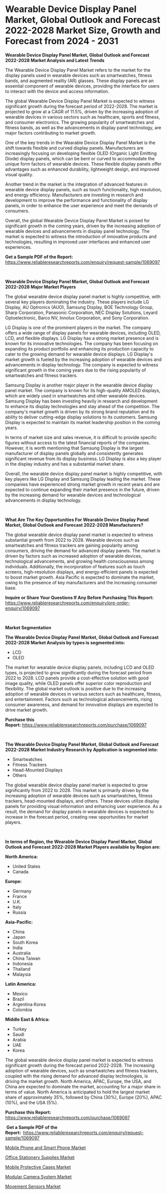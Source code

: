 <p><h1>Wearable Device Display Panel Market, Global Outlook and Forecast 2022-2028 Market Size, Growth and Forecast from 2024 - 2031</h1></p><p><strong>Wearable Device Display Panel Market, Global Outlook and Forecast 2022-2028 Market Analysis and Latest Trends</strong></p>
<p><p>The Wearable Device Display Panel Market refers to the market for the display panels used in wearable devices such as smartwatches, fitness bands, and augmented reality (AR) glasses. These display panels are an essential component of wearable devices, providing the interface for users to interact with the device and access information.</p><p>The global Wearable Device Display Panel Market is expected to witness significant growth during the forecast period of 2022-2028. The market is projected to grow at a CAGR of 11.5%, driven by the increasing adoption of wearable devices in various sectors such as healthcare, sports and fitness, and consumer electronics. The growing popularity of smartwatches and fitness bands, as well as the advancements in display panel technology, are major factors contributing to market growth.</p><p>One of the key trends in the Wearable Device Display Panel Market is the shift towards flexible and curved display panels. Manufacturers are increasingly focusing on developing flexible OLED (Organic Light Emitting Diode) display panels, which can be bent or curved to accommodate the unique form factors of wearable devices. These flexible display panels offer advantages such as enhanced durability, lightweight design, and improved visual quality.</p><p>Another trend in the market is the integration of advanced features in wearable device display panels, such as touch functionality, high resolution, and energy efficiency. Manufacturers are investing in research and development to improve the performance and functionality of display panels, in order to enhance the user experience and meet the demands of consumers.</p><p>Overall, the global Wearable Device Display Panel Market is poised for significant growth in the coming years, driven by the increasing adoption of wearable devices and advancements in display panel technology. The market is expected to witness the introduction of innovative products and technologies, resulting in improved user interfaces and enhanced user experiences.</p></p>
<p><strong>Get a Sample PDF of the Report:&nbsp;</strong> <a href="https://www.reliableresearchreports.com/enquiry/request-sample/1069097">https://www.reliableresearchreports.com/enquiry/request-sample/1069097</a></p>
<p>&nbsp;</p>
<p><strong>Wearable Device Display Panel Market, Global Outlook and Forecast 2022-2028 Major Market Players</strong></p>
<p><p>The global wearable device display panel market is highly competitive, with several key players dominating the industry. These players include LG Display, AU Optronics (AUO), Samsung Display, BOE Technology Group, Sharp Corporation, Panasonic Corporation, NEC Display Solutions, Leyard Optoelectronic, Barco NV, Innolux Corporation, and Sony Corporation.</p><p>LG Display is one of the prominent players in the market. The company offers a wide range of display panels for wearable devices, including OLED, LCD, and flexible displays. LG Display has a strong market presence and is known for its innovative technologies. The company has been focusing on expanding its product portfolio and enhancing its production capacity to cater to the growing demand for wearable device displays. LG Display's market growth is fueled by the increasing adoption of wearable devices and advancements in display technology. The company is expected to witness significant growth in the coming years due to the rising popularity of smartwatches and fitness trackers.</p><p>Samsung Display is another major player in the wearable device display panel market. The company is known for its high-quality AMOLED displays, which are widely used in smartwatches and other wearable devices. Samsung Display has been investing heavily in research and development to enhance its display technologies and stay ahead of the competition. The company's market growth is driven by its strong brand reputation and its ability to deliver cutting-edge display solutions to its customers. Samsung Display is expected to maintain its market leadership position in the coming years.</p><p>In terms of market size and sales revenue, it is difficult to provide specific figures without access to the latest financial reports of the companies. However, it is worth mentioning that Samsung Display is the largest manufacturer of display panels globally and consistently generates significant revenue from its display business. LG Display is also a key player in the display industry and has a substantial market share.</p><p>Overall, the wearable device display panel market is highly competitive, with key players like LG Display and Samsung Display leading the market. These companies have experienced strong market growth in recent years and are expected to continue expanding their market presence in the future, driven by the increasing demand for wearable devices and technological advancements in display technology.</p></p>
<p>&nbsp;</p>
<p><strong>What Are The Key Opportunities For Wearable Device Display Panel Market, Global Outlook and Forecast 2022-2028 Manufacturers?</strong></p>
<p><p>The global wearable device display panel market is expected to witness substantial growth from 2022 to 2028. Wearable devices such as smartwatches and fitness trackers are gaining popularity among consumers, driving the demand for advanced display panels. The market is driven by factors such as increased adoption of wearable devices, technological advancements, and growing health consciousness among individuals. Additionally, the incorporation of features such as touch screens, high-resolution displays, and energy-efficient panels is expected to boost market growth. Asia Pacific is expected to dominate the market, owing to the presence of key manufacturers and the increasing consumer base.</p></p>
<p><strong>Inquire or Share Your Questions If Any Before Purchasing This Report:</strong> <a href="https://www.reliableresearchreports.com/enquiry/pre-order-enquiry/1069097">https://www.reliableresearchreports.com/enquiry/pre-order-enquiry/1069097</a></p>
<p>&nbsp;</p>
<p><strong>Market Segmentation</strong></p>
<p><strong>The Wearable Device Display Panel Market, Global Outlook and Forecast 2022-2028 Market Analysis by types is segmented into:</strong></p>
<p><ul><li>LCD</li><li>OLED</li></ul></p>
<p><p>The market for wearable device display panels, including LCD and OLED types, is projected to grow significantly during the forecast period from 2022 to 2028. LCD panels provide a cost-effective solution with good image quality, while OLED panels offer superior color reproduction and flexibility. The global market outlook is positive due to the increasing adoption of wearable devices in various sectors such as healthcare, fitness, and entertainment. Factors such as technological advancements, rising consumer awareness, and demand for innovative displays are expected to drive market growth.</p></p>
<p><strong>Purchase this Report:&nbsp;</strong><a href="https://www.reliableresearchreports.com/purchase/1069097">https://www.reliableresearchreports.com/purchase/1069097</a></p>
<p>&nbsp;</p>
<p><strong>The Wearable Device Display Panel Market, Global Outlook and Forecast 2022-2028 Market Industry Research by Application is segmented into:</strong></p>
<p><ul><li>Smartwatches</li><li>Fitness Trackers</li><li>Head-Mounted Displays</li><li>Others</li></ul></p>
<p><p>The global wearable device display panel market is expected to grow significantly from 2022 to 2028. This market is primarily driven by the increasing adoption of wearable devices such as smartwatches, fitness trackers, head-mounted displays, and others. These devices utilize display panels for providing visual information and enhancing user experience. As a result, the demand for display panels in wearable devices is expected to increase in the forecast period, creating new opportunities for market players.</p></p>
<p>&nbsp;</p>
<p><strong>In terms of Region, the Wearable Device Display Panel Market, Global Outlook and Forecast 2022-2028 Market Players available by Region are:</strong></p>
<p>
    <p> <strong> North America: </strong>
        <ul>
            <li>United States</li>
            <li>Canada</li>
        </ul>
        </p> 
    <p> <strong> Europe: </strong>
        <ul>
            <li>Germany</li>
            <li>France</li>
            <li>U.K.</li>
            <li>Italy</li>
            <li>Russia</li>
        </ul>
        </p> 
    <p> <strong> Asia-Pacific: </strong>
        <ul>
            <li>China</li>
            <li>Japan</li>
            <li>South Korea</li>
            <li>India</li>
            <li>Australia</li>
            <li>China Taiwan</li>
            <li>Indonesia</li>
            <li>Thailand</li>
            <li>Malaysia</li>
        </ul>
        </p> 
    <p> <strong> Latin America: </strong>
        <ul>
            <li>Mexico</li>
            <li>Brazil</li>
            <li>Argentina Korea</li>
            <li>Colombia</li>
        </ul>
        </p> 
    <p> <strong> Middle East & Africa: </strong>
        <ul>
            <li>Turkey</li>
            <li>Saudi</li>
            <li>Arabia</li>
            <li>UAE</li>
            <li>Korea</li>
        </ul>
    </p>
    </p>
<p><p>The global wearable device display panel market is expected to witness significant growth during the forecast period 2022-2028. The increasing adoption of wearable devices, such as smartwatches and fitness trackers, coupled with the rising demand for advanced display technologies, is driving the market growth. North America, APAC, Europe, the USA, and China are expected to dominate the market, accounting for a major share in terms of value. North America is anticipated to hold the largest market share of approximately 35%, followed by China (30%), Europe (20%), APAC (10%), and the USA (5%).</p></p>
<p><strong>Purchase this Report: </strong><a href="https://www.reliableresearchreports.com/purchase/1069097">https://www.reliableresearchreports.com/purchase/1069097</a></p>
<p>&nbsp;<strong>Get a Sample PDF of the Report:&nbsp;&nbsp;</strong><a href="https://www.reliableresearchreports.com/enquiry/request-sample/1069097">https://www.reliableresearchreports.com/enquiry/request-sample/1069097</a></p>
<p><strong></strong></p>
<p><p><a href="https://medium.com/@stephenstevens11/analyzing-mobile-phone-and-smart-phone-market-global-industry-perspective-and-forecast-2024-to-9dd6d486139c">Mobile Phone and Smart Phone Market</a></p><p><a href="https://medium.com/p/83425cd591c7/edit">Office Stationery Supplies Market</a></p><p><a href="https://medium.com/@donaldortega4f/mobile-protective-cases-market-size-cagr-trends-2024-2030-1eb5da332e4f">Mobile Protective Cases Market</a></p><p><a href="https://medium.com/@stephenstevens11/modular-camera-system-market-exploring-market-share-market-trends-and-future-growth-7a7771d22c9c">Modular Camera System Market</a></p><p><a href="https://medium.com/@stephenstevens11/analyzing-movement-sensors-market-global-industry-perspective-and-forecast-2024-to-2031-596ec36d59a8">Movement Sensors Market</a></p></p>